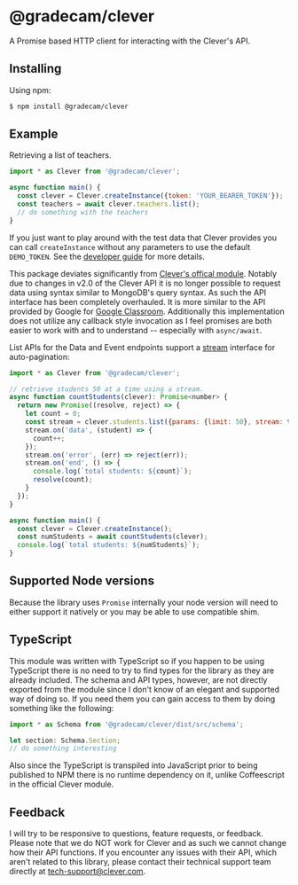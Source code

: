 # @gradecam/clever

A Promise based HTTP client for interacting with the Clever's API.

## Installing

Using npm:

```bash
$ npm install @gradecam/clever
```

## Example

Retrieving a list of teachers.

```js
import * as Clever from '@gradecam/clever';

async function main() {
  const clever = Clever.createInstance({token: 'YOUR_BEARER_TOKEN'});
  const teachers = await clever.teachers.list();
  // do something with the teachers
}
```

If you just want to play around with the test data that Clever provides you
can call `createInstance` without any parameters to use the default `DEMO_TOKEN`.
See the [developer guide](https://dev.clever.com/) for more details.

This package deviates significantly from
[Clever's offical module](https://github.com/Clever/clever-js).
Notably due to changes in v2.0 of the Clever API it is no longer possible to request
data using syntax similar to MongoDB's query syntax. As such the API interface has
been completely overhauled. It is more similar to the API provided by Google for
[Google Classroom](https://developers.google.com/classroom/quickstart/nodejs).
Additionally this implementation does not utilize any callback style invocation
as I feel promises are both easier to work with and to understand -- especially with `async/await`.

List APIs for the Data and Event endpoints support a [stream](https://nodejs.org/api/stream.html)
interface for auto-pagination:

```js
import * as Clever from '@gradecam/clever';

// retrieve students 50 at a time using a stream.
async function countStudents(clever): Promise<number> {
  return new Promise((resolve, reject) => {
    let count = 0;
    const stream = clever.students.list({params: {limit: 50}, stream: true});
    stream.on('data', (student) => {
      count++;
    });
    stream.on('error', (err) => reject(err));
    stream.on('end', () => {
      console.log(`total students: ${count}`);
      resolve(count);
    }
  });
}

async function main() {
  const clever = Clever.createInstance();
  const numStudents = await countStudents(clever);
  console.log(`total students: ${numStudents}`);
}
```

## Supported Node versions

Because the library uses `Promise` internally your node version will need to
either support it natively or you may be able to use compatible shim.

## TypeScript

This module was written with TypeScript so if you happen to be using TypeScript
there is no need to try to find types for the library as they are already included.
The schema and API types, however, are not directly exported from the module since
I don't know of an elegant and supported way of doing so. If you need them you can
gain access to them by doing something like the following:

```ts
import * as Schema from '@gradecam/clever/dist/src/schema';

let section: Schema.Section;
// do something interesting
```

Also since the TypeScript is transpiled into JavaScript prior to being published
to NPM there is no runtime dependency on it, unlike Coffeescript in the official
Clever module.

## Feedback

I will try to be responsive to questions, feature requests, or feedback. Please
note that we do NOT work for Clever and as such we cannot change how their API
functions. If you encounter any issues with their API, which aren't related to
this library, please contact their technical support team directly at
[tech-support@clever.com](mailto:tech-support@clever.com).
